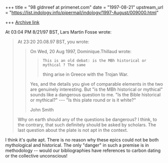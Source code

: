 +++
title = "98 gldnreef at primenet.com"
date = "1997-08-21"
upstream_url = "https://list.indology.info/pipermail/indology/1997-August/009000.html"

+++
[Archive link](https://list.indology.info/pipermail/indology/1997-August/009000.html)

At 03:04 PM 8/21/97 BST, Lars Martin Fosse wrote:
>At 23:20 20.08.97 BST, you wrote:
>>On Wed, 20 Aug 1997, Dominique.Thillaud wrote:
>>
>>> 	This is an old debat: is the MBh historical or mythical ? The same
>>> thing arise in Greece with the Trojan War.
>>
>>Yes, and the details you give of comparable elements in the two are
>>genuinely interesting. But "is the MBh historical or mythical" sounds like
>>a dangerous question to me. "Is the Bible historical or mythical?" --- "Is
>>this plate round or is it white?"
>>
>>John Smith
>
>Why on earth should any of the questions be dangerous? I think, to the
>contrary, that such definitely should be asked by scholars. The last
>question about the plate is not apt in the context. 

I think it's quite apt.  There is no reason why these epics could not be
both mythological and historical.  The only "danger" in such a premise is in
methodology -- would our bibliographies have references to carbon dating or
the collective unconscious!





